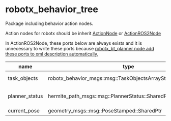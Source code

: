 # robotx_behavior_tree

Package including behavior action nodes.

Action nodes for robotx should be inherit [ActionNode](https://github.com/OUXT-Polaris/robotx_behavior_tree/blob/ed98e90355ac5e31fe194e9498cfea4cd08a95c8/robotx_behavior_tree/include/robotx_behavior_tree/action_node.hpp#L29-L41) or [ActionROS2Node](https://github.com/OUXT-Polaris/robotx_behavior_tree/blob/ed98e90355ac5e31fe194e9498cfea4cd08a95c8/robotx_behavior_tree/include/robotx_behavior_tree/action_node.hpp#L43-L97)

In ActionROS2Node, these ports below are always exists and it is unnecessary to write these ports because [robotx_bt_planner node add these ports to xml description automatically.](https://github.com/OUXT-Polaris/robotx_behavior_tree/blob/39b498e1614143fb320be29b27b098b06ed01e35/robotx_bt_planner/src/bt_planner_component.cpp#L223-L242)

| name           | type                                                          | getter                             | description                                                       |
| -------------- | ------------------------------------------------------------- | ---------------------------------- | ----------------------------------------------------------------- |
| task_objects   | robotx_behavior_msgs::msg::TaskObjectsArrayStamped::SharedPtr | ActionROS2Node::getTaskObjects()   | task object data from '/perception/task_objects' topic            |
| planner_status | hermite_path_msgs::msg::PlannerStatus::SharedPtr              | ActionROS2Node::getPlannerStatus() | planner status from '/local_waypoint_server/planner_status' topic |
| current_pose   | geometry_msgs::msg::PoseStamped::SharedPtr                    | ActionROS2Node::getCurrentPose()   | current pose of  the robot.                                       |